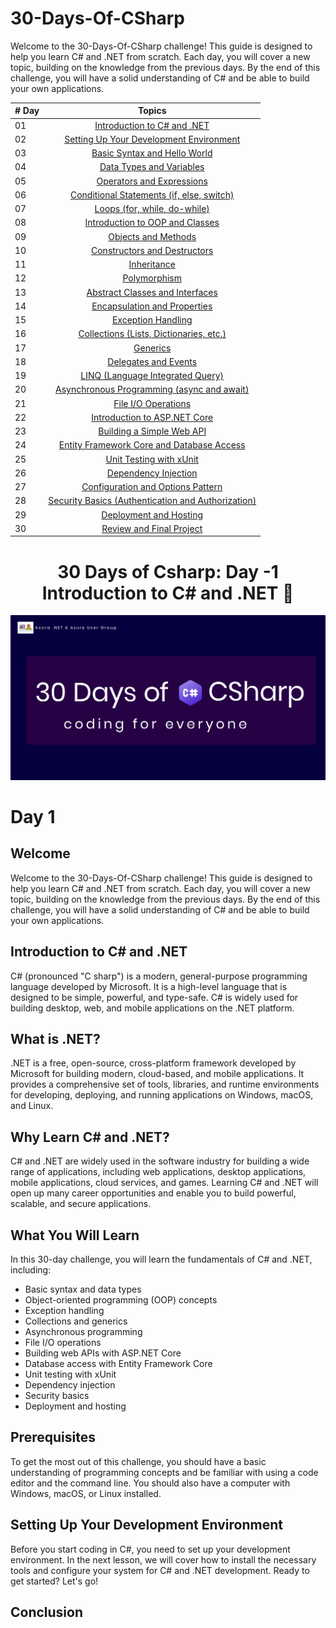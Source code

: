 
#  30-Days-Of-CSharp

Welcome to the 30-Days-Of-CSharp challenge! This guide is designed to help you learn C# and .NET from scratch. Each day, you will cover a new topic, building on the knowledge from the previous days. By the end of this challenge, you will have a solid understanding of C# and be able to build your own applications.

|# Day | Topics                                                    |
|------|:---------------------------------------------------------:|
| 01  |  [Introduction to C# and .NET](./01_Day_Introduction_to_CSharp_and_DotNet/01_introduction_to_csharp_and_dotnet.md)|
| 02  |  [Setting Up Your Development Environment](./02_Day_Setting_Up_Your_Development_Environment/02_setting_up_your_development_environment.md)|
| 03  |  [Basic Syntax and Hello World](./03_Day_Basic_Syntax_and_Hello_World/03_basic_syntax_and_hello_world.md)|
| 04  |  [Data Types and Variables](./04_Day_Data_Types_and_Variables/04_data_types_and_variables.md)|
| 05  |  [Operators and Expressions](./05_Day_Operators_and_Expressions/05_operators_and_expressions.md)|
| 06  |  [Conditional Statements (if, else, switch)](./06_Day_Conditional_Statements/06_conditional_statements.md)|
| 07  |  [Loops (for, while, do-while)](./07_Day_Loops/07_loops.md)|
| 08  |  [Introduction to OOP and Classes](./08_Day_Introduction_to_OOP_and_Classes/08_introduction_to_oop_and_classes.md)|
| 09  |  [Objects and Methods](./09_Day_Objects_and_Methods/09_objects_and_methods.md)|
| 10  |  [Constructors and Destructors](./10_Day_Constructors_and_Destructors/10_constructors_and_destructors.md)|
| 11  |  [Inheritance](./11_Day_Inheritance/11_inheritance.md)|
| 12  |  [Polymorphism](./12_Day_Polymorphism/12_polymorphism.md)|
| 13  |  [Abstract Classes and Interfaces](./13_Day_Abstract_Classes_and_Interfaces/13_abstract_classes_and_interfaces.md)|
| 14  |  [Encapsulation and Properties](./14_Day_Encapsulation_and_Properties/14_encapsulation_and_properties.md)|
| 15  |  [Exception Handling](./15_Day_Exception_Handling/15_exception_handling.md)|
| 16  |  [Collections (Lists, Dictionaries, etc.)](./16_Day_Collections/16_collections.md)|
| 17  |  [Generics](./17_Day_Generics/17_generics.md)|
| 18  |  [Delegates and Events](./18_Day_Delegates_and_Events/18_delegates_and_events.md)|
| 19  |  [LINQ (Language Integrated Query)](./19_Day_LINQ/19_linq.md)|
| 20  |  [Asynchronous Programming (async and await)](./20_Day_Asynchronous_Programming/20_asynchronous_programming.md)|
| 21  |  [File I/O Operations](./21_Day_File_IO_Operations/21_file_io_operations.md)|
| 22  |  [Introduction to ASP.NET Core](./22_Day_Introduction_to_ASP_NET_Core/22_introduction_to_asp_net_core.md)|
| 23  |  [Building a Simple Web API](./23_Day_Building_a_Simple_Web_API/23_building_a_simple_web_api.md)|
| 24  |  [Entity Framework Core and Database Access](./24_Day_Entity_Framework_Core_and_Database_Access/24_entity_framework_core_and_database_access.md)|
| 25  |  [Unit Testing with xUnit](./25_Day_Unit_Testing_with_xUnit/25_unit_testing_with_xunit.md)|
| 26  |  [Dependency Injection](./26_Day_Dependency_Injection/26_dependency_injection.md)|
| 27  |  [Configuration and Options Pattern](./27_Day_Configuration_and_Options_Pattern/27_configuration_and_options_pattern.md)|
| 28  |  [Security Basics (Authentication and Authorization)](./28_Day_Security_Basics/28_security_basics.md)|
| 29  |  [Deployment and Hosting](./29_Day_Deployment_and_Hosting/29_deployment_and_hosting.md)|
| 30  |  [Review and Final Project](./30_Day_Review_and_Final_Project/30_review_and_final_project.md)|


  <div align="center">
  
#  30 Days of Csharp: Day -1 Introduction to C# and .NET 🚀

</div>


 ![30daysOfCsharp](./Images/30daysOfCsharpBanner.png)

# Day 1 

## Welcome   

 Welcome to the 30-Days-Of-CSharp challenge! This guide is designed to help you learn C# and .NET from scratch. Each day, you will cover a new topic, building on the knowledge from the previous days. By the end of this challenge, you will have a solid understanding of C# and be able to build your own applications. 


 ## Introduction to C# and .NET

C# (pronounced "C sharp") is a modern, general-purpose programming language developed by Microsoft. It is a high-level language that is designed to be simple, powerful, and type-safe. C# is widely used for building desktop, web, and mobile applications on the .NET platform.


## What is .NET?

.NET is a free, open-source, cross-platform framework developed by Microsoft for building modern, cloud-based, and mobile applications. It provides a comprehensive set of tools, libraries, and runtime environments for developing, deploying, and running applications on Windows, macOS, and Linux.


## Why Learn C# and .NET?

C# and .NET are widely used in the software industry for building a wide range of applications, including web applications, desktop applications, mobile applications, cloud services, and games. Learning C# and .NET will open up many career opportunities and enable you to build powerful, scalable, and secure applications.


## What You Will Learn

In this 30-day challenge, you will learn the fundamentals of C# and .NET, including:
- Basic syntax and data types
- Object-oriented programming (OOP) concepts
- Exception handling
- Collections and generics
- Asynchronous programming
- File I/O operations
- Building web APIs with ASP.NET Core
- Database access with Entity Framework Core
- Unit testing with xUnit
- Dependency injection
- Security basics
- Deployment and hosting


## Prerequisites

To get the most out of this challenge, you should have a basic understanding of programming concepts and be familiar with using a code editor and the command line. You should also have a computer with Windows, macOS, or Linux installed.


## Setting Up Your Development Environment

Before you start coding in C#, you need to set up your development environment. In the next lesson, we will cover how to install the necessary tools and configure your system for C# and .NET development. Ready to get started? Let's go!


## Conclusion